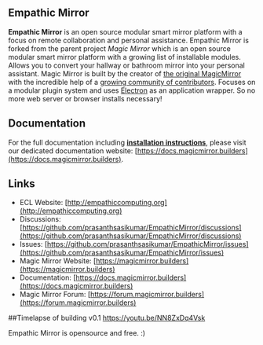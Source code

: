 ## Empathic Mirror

**Empathic Mirror** is an open source modular smart mirror platform with a focus on remote collaboration and personal assistance. Empathic Mirror is forked from the parent project *Magic Mirror* which is an open source modular smart mirror platform with a growing list of installable modules. Allows you to convert your hallway or bathroom mirror into your personal assistant. Magic Mirror is built by the creator of [the original MagicMirror](https://michaelteeuw.nl/tagged/magicmirror) with the incredible help of a [growing community of contributors](https://github.com/MichMich/MagicMirror/graphs/contributors). Focuses on a modular plugin system and uses [Electron](https://www.electronjs.org/) as an application wrapper. So no more web server or browser installs necessary!

## Documentation

For the full documentation including **[installation instructions](https://docs.magicmirror.builders/getting-started/installation.html)**, please visit our dedicated documentation website: [https://docs.magicmirror.builders](https://docs.magicmirror.builders).

## Links

- ECL Website: [http://empathiccomputing.org](http://empathiccomputing.org)
- Discussions: [https://github.com/prasanthsasikumar/EmpathicMirror/discussions](https://github.com/prasanthsasikumar/EmpathicMirror/discussions)
- Issues: [https://github.com/prasanthsasikumar/EmpathicMirror/issues](https://github.com/prasanthsasikumar/EmpathicMirror/issues)
- Magic Mirror Website: [https://magicmirror.builders](https://magicmirror.builders)
- Documentation: [https://docs.magicmirror.builders](https://docs.magicmirror.builders)
- Magic Mirror Forum: [https://forum.magicmirror.builders](https://forum.magicmirror.builders)

##Timelapse of building v0.1
https://youtu.be/NN8ZxDq4Vsk


Empathic Mirror is opensource and free. :)
